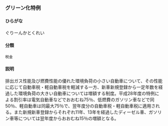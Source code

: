 <div style="display:none;">

## [あ行](securities-terms?id=あ行)
## [か行](securities-terms?id=か行)

</div>

### グリーン化特例

#### ひらがな

ぐりーんかとくれい

#### 分類

`税金`

#### 説明

排出ガス性能及び燃費性能の優れた環境負荷の小さい自動車について、その性能に応じて自動車税・軽自動車税を軽減する一方、新車新規登録から一定年数を経過した環境負荷の大きい自動車については増額する制度。平成28年度の特例による割引率は電気自動車などでおおむね75％、低燃費のガソリン車などで同50％、軽自動車は同最大75％で、翌年度分の自動車税・軽自動車税に適用される。また新規新車登録からそれぞれ11年、13年を経過したディーゼル車、ガソリン車等については翌年度からおおむね15％の増額となる。

<div style="display:none;">

## [さ行](securities-terms?id=さ行)
## [た行](securities-terms?id=た行)
## [な行](securities-terms?id=な行)
## [は行](securities-terms?id=は行)
## [ま行](securities-terms?id=ま行)
## [や行](securities-terms?id=や行)
## [ら行](securities-terms?id=ら行)
## [わ行](securities-terms?id=わ行)
## [英数字・記号](securities-terms?id=英数字・記号)

</div>

